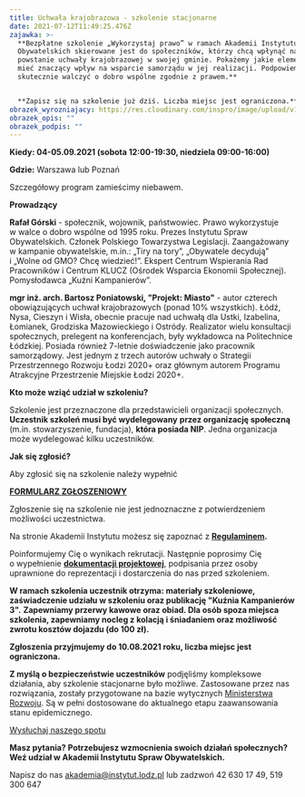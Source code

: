 ```yaml
---
title: Uchwała krajobrazowa - szkolenie stacjonarne
date: 2021-07-12T11:49:25.476Z
zajawka: >-
  **Bezpłatne szkolenie „Wykorzystaj prawo” w ramach Akademii Instytutu Spraw
  Obywatelskich skierowane jest do społeczników, którzy chcą wpłynąć na
  powstanie uchwały krajobrazowej w swojej gminie. Pokażemy jakie elementy mogą
  mieć znaczący wpływ na wsparcie samorządu w jej realizacji. Podpowiemy jak
  skutecznie walczyć o dobro wspólne zgodnie z prawem.**


  **Zapisz się na szkolenie już dziś. Liczba miejsc jest ograniczona.**
obrazek_wyrozniajacy: https://res.cloudinary.com/inspro/image/upload/v1626156584/aiso/Zdj%C4%99cia%20szkolenia/UCHWA%C5%81A_KRAJOBRAZOWA3.png
obrazek_opis: ""
obrazek_podpis: ""
---
```

**Kiedy: 04-05.09.2021 (sobota 12:00-19:30, niedziela 09:00-16:00)**

**Gdzie:** Warszawa lub Poznań

Szczegółowy program zamieścimy niebawem.

**Prowadzący**

**Rafał Górski** - społecznik, wojownik, państwowiec. Prawo wykorzystuje w walce o dobro wspólne od 1995 roku. Prezes Instytutu Spraw Obywatelskich. Członek Polskiego Towarzystwa Legislacji. Zaangażowany w kampanie obywatelskie, m.in.: „Tiry na tory”, „Obywatele decydują” i „Wolne od GMO? Chcę wiedzieć!”. Ekspert Centrum Wspierania Rad Pracowników i Centrum KLUCZ (Ośrodek Wsparcia Ekonomii Społecznej). Pomysłodawca „Kuźni Kampanierów”.

**mgr inż. arch. Bartosz Poniatowski, "Projekt: Miasto"** - autor czterech obowiązujących uchwał krajobrazowych (ponad 10% wszystkich). Łódź, Nysa, Cieszyn i Wisła, obecnie pracuje nad uchwałą dla Ustki, Izabelina, Łomianek, Grodziska Mazowieckiego i Ostródy. Realizator wielu konsultacji społecznych, prelegent na konferencjach, były wykładowca na Politechnice Łódzkiej. Posiada również 7-letnie doświadczenie jako pracownik samorządowy. Jest jednym z trzech autorów uchwały o Strategii Przestrzennego Rozwoju Łodzi 2020+ oraz głównym autorem Programu Atrakcyjne Przestrzenie Miejskie Łodzi 2020+.

**Kto może wziąć udział w szkoleniu?**

Szkolenie jest przeznaczone dla przedstawicieli organizacji społecznych. **Uczestnik szkoleń musi być wydelegowany** **przez organizację społeczną** (m.in. stowarzyszenie, fundacja), **która posiada NIP**. Jedna organizacja może wydelegować kilku uczestników.

**Jak się zgłosić?**

Aby zgłosić się na szkolenie należy wypełnić[](https://forms.gle/QDVnGAVcfetC9gTW8)

**[FORMULARZ ZGŁOSZENIOWY](https://forms.gle/QDVnGAVcfetC9gTW8)**

Zgłoszenie się na szkolenie nie jest jednoznaczne z potwierdzeniem możliwości uczestnictwa.

Na stronie Akademii Instytutu możesz się zapoznać z **[Regulaminem](https://res.cloudinary.com/inspro/raw/upload/v1601120217/aiso/regulamin_z_zalacznikami.zip).**

Poinformujemy Cię o wynikach rekrutacji. Następnie poprosimy Cię o wypełnienie **[dokumentacji projektowej](https://res.cloudinary.com/inspro/raw/upload/v1595492482/aiso/dokumenty_przystapienia_do_projektu.zip)**, podpisania przez osoby uprawnione do reprezentacji i dostarczenia do nas przed szkoleniem.

**W ramach szkolenia uczestnik otrzyma: materiały szkoleniowe, zaświadczenie udziału w szkoleniu oraz publikację "Kuźnia Kampanierów 3".** **Zapewniamy przerwy kawowe oraz obiad. Dla osób spoza miejsca szkolenia, zapewniamy nocleg z kolacją i śniadaniem oraz możliwość zwrotu kosztów dojazdu (do 100 zł).**

**Zgłoszenia przyjmujemy do 10.08.2021 roku, liczba miejsc jest ograniczona.**

**Z myślą o bezpieczeństwie uczestników** podjęliśmy kompleksowe działania, aby szkolenie stacjonarne było możliwe. Zastosowane przez nas rozwiązania, zostały przygotowane na bazie wytycznych [Ministerstwa Rozwoju](https://www.gov.pl/web/rozwoj/spotkania-biznesowe-szkolenia-konferencje-i-kongresy). Są w pełni dostosowane do aktualnego etapu zaawansowania stanu epidemicznego.

[Wysłuchaj naszego spotu](https://instytutsprawobywatelskich.pl/wp-content/uploads/2021/02/spot-aiso.mp3)

**Masz pytania? Potrzebujesz wzmocnienia swoich działań społecznych? Weź udział w Akademii Instytutu Spraw Obywatelskich.**

Napisz do nas [akademia@instytut.lodz.pl](mailto:akademia@instytut.lodz.pl) lub zadzwoń 42 630 17 49, 519 300 647